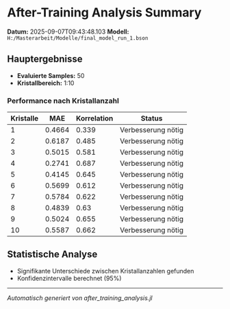 # After-Training Analysis Summary

**Datum:** 2025-09-07T09:43:48.103
**Modell:** `H:/Masterarbeit/Modelle/final_model_run_1.bson`

## Hauptergebnisse

- **Evaluierte Samples:** 50
- **Kristallbereich:** 1:10

### Performance nach Kristallanzahl

| Kristalle | MAE | Korrelation | Status |
|-----------|-----|-------------|--------|
| 1 | 0.4664 | 0.339 | Verbesserung nötig |
| 2 | 0.6187 | 0.485 | Verbesserung nötig |
| 3 | 0.5015 | 0.581 | Verbesserung nötig |
| 4 | 0.2741 | 0.687 | Verbesserung nötig |
| 5 | 0.4145 | 0.645 | Verbesserung nötig |
| 6 | 0.5699 | 0.612 | Verbesserung nötig |
| 7 | 0.5784 | 0.622 | Verbesserung nötig |
| 8 | 0.4839 | 0.63 | Verbesserung nötig |
| 9 | 0.5024 | 0.655 | Verbesserung nötig |
| 10 | 0.5587 | 0.662 | Verbesserung nötig |

## Statistische Analyse

- Signifikante Unterschiede zwischen Kristallanzahlen gefunden
- Konfidenzintervalle berechnet (95%)

---
*Automatisch generiert von after_training_analysis.jl*
